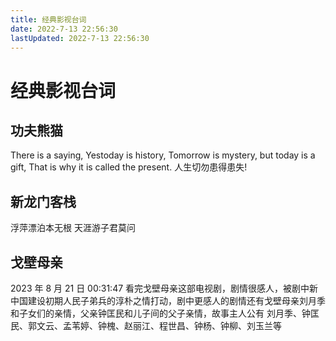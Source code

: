 ```yaml
---
title: 经典影视台词
date: 2022-7-13 22:56:30
lastUpdated: 2022-7-13 22:56:30
---
```


# 经典影视台词

## 功夫熊猫

There is a saying, Yestoday is history, Tomorrow is mystery, but today is a gift, That is why it is called the present.
人生切勿患得患失!

## 新龙门客栈

浮萍漂泊本无根 天涯游子君莫问

## 戈壁母亲

2023 年 8 月 21 日 00:31:47 看完戈壁母亲这部电视剧，剧情很感人，被剧中新中国建设初期人民子弟兵的淳朴之情打动，剧中更感人的剧情还有戈壁母亲刘月季和子女们的亲情，父亲钟匡民和儿子间的父子亲情，故事主人公有 刘月季、钟匡民、郭文云、孟苇婷、钟槐、赵丽江、程世昌、钟杨、钟柳、刘玉兰等
